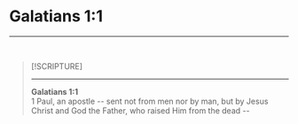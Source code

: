 # Galatians 1:1  
---
<br>

> [!SCRIPTURE]  
>  
> --- 
> **Galatians 1:1**  
> 1 Paul, an apostle -- sent not from men nor by man, but by Jesus Christ and God the Father, who raised Him from the dead --
>

